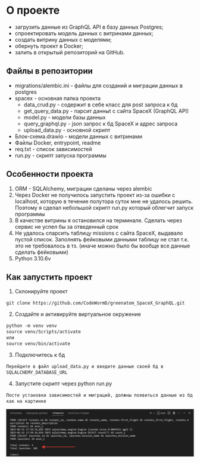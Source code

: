 # О проекте
 - загрузить данные из GraphQL API в базу данных Postgres;
 - спроектировать модель данных с витринами данных;
 - создать витрину данных с моделями;
 - обернуть проект в Docker;
 - залить в открытый репозиторий на GitHub.

## Файлы в репозитории

 - migrations/alembic.ini - файлы для созданий и миграции данных в postgres
 - spacex - основная папка проекта
    - data_crud.py - содержит в себе класс для post запроса к бд
    - get_query_data.py - парсит данныt с сайта SpaceX (GraphQL API)
    - model.py - модели базы данных
    - query_graphql.py - json запрос к бд SpaceX и адрес запроса
    - upload_data.py - основной скрипт
 - Блок-схема.drawio - модели данных с витринами
 - Файлы Docker, entrypoint, readme
 - req.txt - список зависимостей
 - run.py - скрипт запуска программы

## Особенности проекта

 1. ORM - SQLAlchemy, миграции сделаны через alembic
 2. Через Docker не получилось запустить проект из-за ошибки с localhost, которую в течение полутора суток мне не удалось решить. Поэтому я сделал небольшой скрипт run.py который облегчит запуск программы
 3. В качестве витрины я остановился на терминале. Сделать через сервис не успел бы за отведенный срок
 4. Не удалось спарсить таблицу missions с сайта SpaceX, выдавало пустой список. Заполнять фейковыми данными таблицу не стал т.к. это не требовалось в тз. (иначе можно было бы вообще все данные сделать фейковыми)
 5. Python 3.10.6v

## Как запустить проект


1. Склонируйте проект
```
git clone https://github.com/CodeWormD/greenatom_SpaceX_GraphQL.git
```

2. Создайте и активируйте виртуальное окружение
```
python -m venv venv
source venv/Scripts/activate
или
source venv/bin/activate
```

3. Подключитесь к бд
```
Перейдите в файл upload_data.py и введите данные своей бд в SQLALCHEMY_DATABASE_URL
```

4. Запустите скрипт через python run.py
```
Посте установки зависимостей и миграций, должны появиться данные из бд как на картинке
```
![Данные из бд](/images/db_data.jpg)
